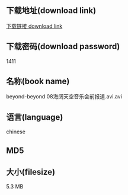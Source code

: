 ## 下载地址(download link)
[下载链接 download link](https://voluble-croquembouche-d321dc.netlify.app/?s=beyond-beyond+08%E6%B5%B7%E9%98%94%E5%A4%A9%E7%A9%BA%E9%9F%B3%E4%B9%90%E4%BC%9A%E5%89%8D%E6%8A%A5%E9%81%93.avi)

## 下载密码(download password)
1411

## 名称(book name)
beyond-beyond 08海阔天空音乐会前报道.avi.avi

## 语言(language)
chinese

## MD5


## 大小(filesize)
5.3 MB
